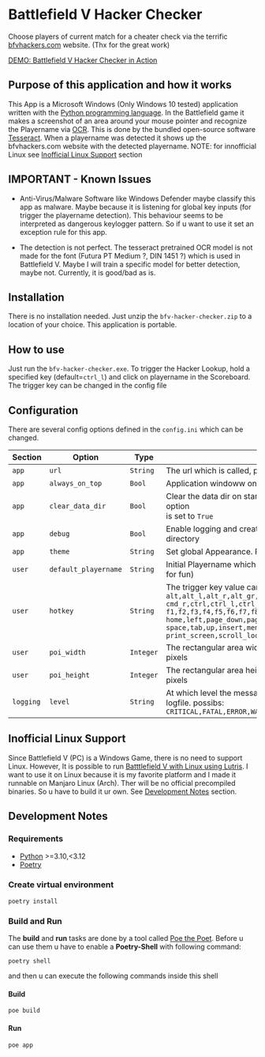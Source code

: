 # Battlefield V Hacker Checker

Choose players of current match for a cheater check via the terrific [bfvhackers.com](https://bfvhackers.com/) website.
(Thx for the great work)

[DEMO: Battlefield V Hacker Checker in Action](https://www.youtube.com/watch?v=5wt4q2CYWj4)

## Purpose of this application and how it works

This App is a Microsoft Windows (Only Windows 10 tested) application written with the
[Python programming language](https://en.wikipedia.org/wiki/Python_(programming_language)).
In the Battlefield game it makes a screenshot of an area around your mouse pointer and recognize the Playername via
[OCR](https://en.wikipedia.org/wiki/Optical_character_recognition). This is done by the bundled open-source software
[Tesseract](https://en.wikipedia.org/wiki/Tesseract_(software)).
When a playername was detected it shows up the bfvhackers.com website with the detected playername.
NOTE: for innofficial Linux see [Inofficial Linux Support](#inofficial-linux-support) section

## IMPORTANT - Known Issues

- Anti-Virus/Malware Software like Windows Defender maybe classify this app as malware. Maybe because
  it is listening for global key inputs (for trigger the playername detection). This behaviour seems to be interpreted
  as dangerous keylogger pattern. So if u want to use it set an exception rule for this app.

- The detection is not perfect. The tesseract pretrained OCR model is not made for the
  font (Futura PT Medium ?, DIN 1451 ?) which is used in Battlefield V.
  Maybe I will train a specific model for better detection, maybe not. Currently, it is good/bad as is.

## Installation

There is no installation needed. Just unzip the `bfv-hacker-checker.zip`
to a location of your choice. This application is portable.

## How to use

Just run the `bfv-hacker-checker.exe`.
To trigger the Hacker Lookup, hold a specified key (default=`ctrl_l`)
and click on playername in the Scoreboard.
The trigger key can be changed in the config file

## Configuration

There are several config options defined in the `config.ini` which can be changed.

| Section   | Option               | Type      | Description                                                                                                                                                                                                                                                                                                                                     | 
|-----------|----------------------|-----------|-------------------------------------------------------------------------------------------------------------------------------------------------------------------------------------------------------------------------------------------------------------------------------------------------------------------------------------------------|
| `app`     | `url`                | `String`  | The url which is called, pattern: `<url>?name=<playername>`                                                                                                                                                                                                                                                                                     |
| `app`     | `always_on_top`      | `Bool`    | Application windoww on top of all open windows                                                                                                                                                                                                                                                                                                  |
| `app`     | `clear_data_dir`     | `Bool`    | Clear the data dir on startup. Only applied/needed if `debug` option <br/>is set to `True`                                                                                                                                                                                                                                                      |
| `app`     | `debug`              | `Bool`    | Enable logging and create temporary images in the `data` directory                                                                                                                                                                                                                                                                              |
| `app`     | `theme`              | `String`  | Set global Appearance. Possibs;  `none,auto,dark,light`                                                                                                                                                                                                                                                                                         |
| `user`    | `default_playername` | `String`  | Initial Playername which is looked for (Makes no sense - just for fun)                                                                                                                                                                                                                                                                          |
| `user`    | `hotkey`             | `String`  | The trigger key value can be: <br/>`alt,alt_l,alt_r,alt_gr,backspace,caps_lock,cmd,cmd_l,`<br/>`cmd_r,ctrl,ctrl_l,ctrl_r,delete,down,end,enter,esc,`<br/>`f1,f2,f3,f4,f5,f6,f7,f8,f9,f10,f11,f12,`<br/>`home,left,page_down,page_up,right,shift,shift_l,shift_r,`<br/>`space,tab,up,insert,menu,num_lock,pause,`<br/>`print_screen,scroll_lock` |
| `user`    | `poi_width`          | `Integer` | The rectangular area width around the mousepointer in pixels                                                                                                                                                                                                                                                                                    |
| `user`    | `poi_height`         | `Integer` | The rectangular area height around the mousepointer in pixels                                                                                                                                                                                                                                                                                   |
| `logging` | `level`              | `String`  | At which level the messages should be included in the logfile. possibs:<br/>`CRITICAL,FATAL,ERROR,WARNING,INFO,DEBUG,NOTSET`                                                                                                                                                                                                                    |

## Inofficial Linux Support

Since Battlefield V (PC) is a Windows Game, there is no need to support Linux.
However, It is possible to run [Batttlefield V with Linux using Lutris](https://lutris.net/games/battlefield-v/).
I want to use it on Linux because it is my favorite platform and I made it runnable on Manjaro Linux (Arch).
Ther will be no official precompiled binaries. So u have to build it ur own. See [Development Notes](#development-notes)
section.

## Development Notes

### Requirements

- [Python](https://www.python.org/) >=3.10,<3.12
- [Poetry](https://python-poetry.org)

### Create virtual environment

```shell
poetry install
```

### Build and Run

The **build** and **run** tasks are done by a tool called [Poe the Poet](https://github.com/nat-n/poethepoet).
Before u can use them u have to enable a **Poetry-Shell** with following command:

```shell
poetry shell
```

and then u can execute the following commands inside this shell

#### Build

```shell
poe build
```

#### Run

```shell
poe app
```